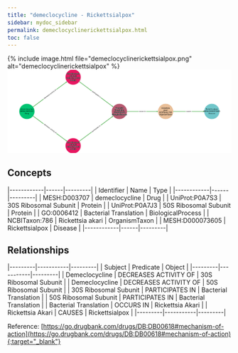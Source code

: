 ```yaml
---
title: "demeclocycline - Rickettsialpox"
sidebar: mydoc_sidebar
permalink: demeclocyclinerickettsialpox.html
toc: false 
---
```


{% include image.html file="demeclocyclinerickettsialpox.png" alt="demeclocyclinerickettsialpox" %}![Path Visualization](/images/demeclocyclinerickettsialpox.png)

## Concepts

|------------|------|---------|
| Identifier | Name | Type    |
|------------|------|---------|
| MESH:D003707 | demeclocycline | Drug |
| UniProt:P0A7S3 | 30S Ribosomal Subunit | Protein |
| UniProt:P0A7J3 | 50S Ribosomal Subunit | Protein |
| GO:0006412 | Bacterial Translation | BiologicalProcess |
| NCBITaxon:786 | Rickettsia akari | OrganismTaxon |
| MESH:D000073605 | Rickettsialpox | Disease |
|------------|------|---------|

## Relationships

|---------|-----------|---------|
| Subject | Predicate | Object  |
|---------|-----------|---------|
| Demeclocycline | DECREASES ACTIVITY OF | 30S Ribosomal Subunit |
| Demeclocycline | DECREASES ACTIVITY OF | 50S Ribosomal Subunit |
| 30S Ribosomal Subunit | PARTICIPATES IN | Bacterial Translation |
| 50S Ribosomal Subunit | PARTICIPATES IN | Bacterial Translation |
| Bacterial Translation | OCCURS IN | Rickettsia Akari |
| Rickettsia Akari | CAUSES | Rickettsialpox |
|---------|-----------|---------|

Reference: [https://go.drugbank.com/drugs/DB:DB00618#mechanism-of-action](https://go.drugbank.com/drugs/DB:DB00618#mechanism-of-action){:target="_blank"}